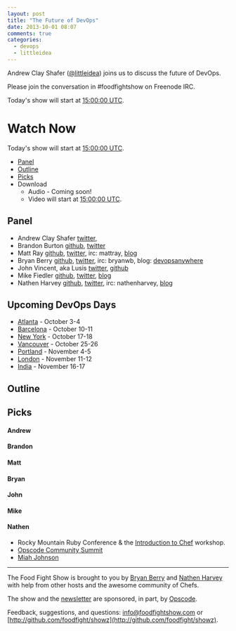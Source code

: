 ```yaml
---
layout: post
title: "The Future of DevOps"
date: 2013-10-01 08:07
comments: true
categories: 
  - devops
  - littleidea
---
```


Andrew Clay Shafer ([@littleidea](http://twitter.com/littleidea)) joins us to discuss the future of DevOps.

Please join the conversation in #foodfightshow on Freenode IRC.

Today's show will start at [15:00:00 UTC](http://www.timeanddate.com/worldclock/fixedtime.html?msg=Food+Fight+Show+-+Andrew+Clay+Shafer&iso=20131001T11&p1=263&ah=1).

# Watch Now

Today's show will start at [15:00:00 UTC](http://www.timeanddate.com/worldclock/fixedtime.html?msg=Food+Fight+Show+-+Andrew+Clay+Shafer&iso=20131001T11&p1=263&ah=1).

* [Panel](http://foodfightshow.org/2013/10/the-future-of-devops.html#panel)
* [Outline](http://foodfightshow.org/2013/10/the-future-of-devops.html#outline)
* [Picks](http://foodfightshow.org/2013/10/the-future-of-devops.html#picks)
* Download
  * Audio - Coming soon!
  * Video will start at [15:00:00 UTC](http://www.timeanddate.com/worldclock/fixedtime.html?msg=Food+Fight+Show+-+Andrew+Clay+Shafer&iso=20131001T11&p1=263&ah=1).

Panel<a name="panel"></a>
-----
* Andrew Clay Shafer [twitter](http:twitter.com/littleidea),
* Brandon Burton [github](http://github.com/solarce), [twitter](https://twitter.com/solarce)
* Matt Ray [github](http://github.com/mattray), [twitter](http://twitter.com/mattray), irc: mattray, [blog](http://www.leastresistance.net/)
* Bryan Berry [github](http://github.com/bryanwb), [twitter](http://twitter.com/bryanwb), irc: bryanwb, blog: [devopsanywhere](http://devopsanywhere.blogspot.com)
* John Vincent, aka Lusis [twitter](https://twitter.com/#!/lusis), [github](https://github.com/lusis)
* Mike Fiedler [github](http://github.com/miketheman), [twitter](http://twitter.com/mikefiedler), [blog](http://www.miketheman.net)
* Nathen Harvey [github](http://github.com/nathenharvey), [twitter](http://twitter.com/nathenharvey), irc: nathenharvey, [blog](http://nathenharvey.com)

Upcoming DevOps Days
--------------------

* [Atlanta](http://devopsdays.org/events/2013-atlanta/) - October 3-4
* [Barcelona](http://devopsdays.org/events/2013-barcelona/) - October 10-11
* [New York](http://devopsdays.org/events/2013-newyork/) - October 17-18
* [Vancouver](http://devopsdays.org/events/2013-vancouver/) - October 25-26
* [Portland](http://devopsdays.org/events/2013-portland/) - November 4-5
* [London](http://devopsdays.org/events/2013-london/) - November 11-12
* [India](http://devopsdays.org/events/2013-india/) - November 16-17

Outline<a name="outline"></a>
-------

Picks<a name="picks"></a>
-----
#### Andrew

#### Brandon

#### Matt

#### Bryan

#### John

#### Mike

#### Nathen

* Rocky Mountain Ruby Conference &amp; the [Introduction to Chef](https://speakerdeck.com/nathenharvey/intro-to-chef-rocky-mountain-ruby) workshop.
* [Opscode Community Summit](https://wiki.opscode.com/display/chef/Community+Summit+3+-+2013)
* [Miah Johnson](http://www.opscode.com/blog/2013/09/24/awesome-community-chefs-miah-johnson-game-for-cookbooking-awesome/)

<hr />

The Food Fight Show is brought to you by [Bryan Berry](https://twitter.com/bryanwb) and [Nathen Harvey](https://twitter.com/nathenharvey) with help from other hosts and the awesome community of Chefs.

The show and the [newsletter](http://us6.campaign-archive2.com/home/?u=7d43a288e882a145b7e99c650&id=ad8186466d) are sponsored, in part, by [Opscode](http://www.opscode.com).

Feedback, suggestions, and questions:  [info@foodfightshow.com](mailto:info@foodfightshow.com) or  [http://github.com/foodfight/showz](http://github.com/foodfight/showz).

